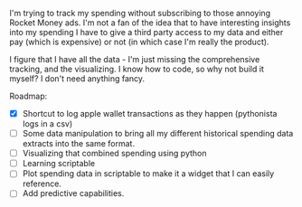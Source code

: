 I'm trying to track my spending without subscribing to those annoying Rocket Money ads. I'm not a fan of the idea that to have interesting insights into my spending I have to give a third party access to my data and either pay (which is expensive) or not (in which case I'm really the product).

I figure that I have all the data - I'm just missing the comprehensive tracking, and the visualizing. I know how to code, so why not build it myself? I don't need anything fancy. 

Roadmap:
- [x] Shortcut to log apple wallet transactions as they happen (pythonista logs in a csv)
- [ ] Some data manipulation to bring all my different historical spending data extracts into the same format. 
- [ ] Visualizing that combined spending using python
- [ ] Learning scriptable
- [ ] Plot spending data in scriptable to make it a widget that I can easily reference.
- [ ] Add predictive capabilities. 